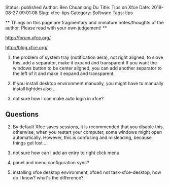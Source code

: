 Status: published
Author: Ben Chuanlong Du
Title: Tips on Xfce
Date: 2019-08-27 09:01:08
Slug: xfce-tips
Category: Software
Tags: tips

**
Things on this page are fragmentary and immature notes/thoughts of the author. 
Please read with your own judgement!
**
 
http://forum.xfce.org/

http://blog.xfce.org/

1. the problem of system tray (notification aera), not right aligned, to slove this, add a separator, make it expand and transparent 
If you want the windows button to be center aligned, 
you can add another separator to the left of it and make it expand and transparent.

2. If you install desktop environment manually, 
you might have to manually install lightdm also ...

3. not sure how I can make auto login in xfce?


## Questions

2. By default Xfce saves sessions, it is recommended that you disable this, otherwise, when you restart your computer, some windows might open automatically. However, this is confusing and misleading, because things get lost ...

3. not sure how can I add an entry to right click menu

4. panel and menu configuration sync?

5. installing xfce desktop environment, xfce4 not task-xfce-desktop, how do I know? what's the difference?
